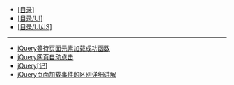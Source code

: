 - [[目录]](/)
- [[目录/UI]](/UI/)
- [[目录/UI/JS]](/UI/JS/)
---
- [jQuery等待页面元素加载成功函数](/UI/JS/JQuery/jQuery等待页面元素加载成功函数)
- [jQuery网页自动点击](/UI/JS/JQuery/jQuery网页自动点击)
- [jQuery[记]](/UI/JS/JQuery/jQuery[记])
- [jQuery页面加载事件的区别详细讲解](/UI/JS/JQuery/jQuery页面加载事件的区别详细讲解)
